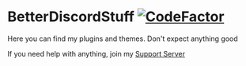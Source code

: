 # BetterDiscordStuff [![CodeFactor](https://www.codefactor.io/repository/github/hypeddomi/betterdiscordstuff/badge)](https://www.codefactor.io/repository/github/hypeddomi/betterdiscordstuff)
Here you can find my plugins and themes. Don't expect anything good

If you need help with anything, join my [Support Server](https://discord.gg/gp2ExK5vc7)
